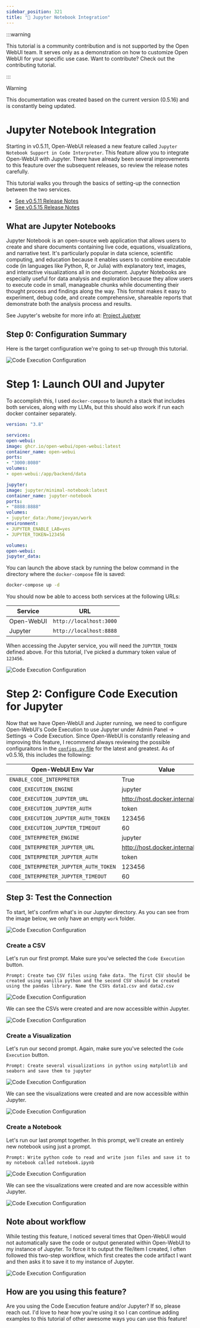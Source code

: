 ```yaml
---
sidebar_position: 321
title: "🐍 Jupyter Notebook Integration"
---
```


:::warning

This tutorial is a community contribution and is not supported by the Open WebUI team. It serves only as a demonstration on how to customize Open WebUI for your specific use case. Want to contribute? Check out the contributing tutorial.

:::

> [!WARNING]
> This documentation was created based on the current version (0.5.16) and is constantly being updated.

# Jupyter Notebook Integration

Starting in v0.5.11, Open-WebUI released a new feature called `Jupyter Notebook Support in Code Interpreter`. This feature allow you to integrate Open-WebUI with Jupyter. There have already been several improvements to this feauture over the subsequent releases, so review the release notes carefully.

This tutorial walks you through the basics of setting-up the connection between the two services.

- [See v0.5.11 Release Notes](https://github.com/open-webui/open-webui/releases/tag/v0.5.11)
- [See v0.5.15 Release Notes](https://github.com/open-webui/open-webui/releases/tag/v0.5.14)

## What are Jupyter Notebooks

Jupyter Notebook is an open-source web application that allows users to create and share documents containing live code, equations, visualizations, and narrative text. It's particularly popular in data science, scientific computing, and education because it enables users to combine executable code (in languages like Python, R, or Julia) with explanatory text, images, and interactive visualizations all in one document. Jupyter Notebooks are especially useful for data analysis and exploration because they allow users to execute code in small, manageable chunks while documenting their thought process and findings along the way. This format makes it easy to experiment, debug code, and create comprehensive, shareable reports that demonstrate both the analysis process and results.

See Jupyter's website for more info at: [Project Juptyer](https://jupyter.org/)

## Step 0: Configuration Summary

Here is the target configuration we're going to set-up through this tutorial.

![Code Execution Configuration](/images/tutorials/jupyter/jupyter-code-execution.png)

# Step 1: Launch OUI and Jupyter

To accomplish this, I used `docker-compose` to launch a stack that includes both services, along with my LLMs, but this should also work if run each docker container separately.

```yaml title="docker-compose.yml"
version: "3.8"

services:
open-webui:
image: ghcr.io/open-webui/open-webui:latest
container_name: open-webui
ports:
- "3000:8080"
volumes:
- open-webui:/app/backend/data

jupyter:
image: jupyter/minimal-notebook:latest
container_name: jupyter-notebook
ports:
- "8888:8888"
volumes:
- jupyter_data:/home/jovyan/work
environment:
- JUPYTER_ENABLE_LAB=yes
- JUPYTER_TOKEN=123456

volumes:
open-webui:
jupyter_data:
```

You can launch the above stack by running the below command in the directory where the `docker-compose` file is saved:

```bash title="Run docker-compose"
docker-compose up -d
```

You should now be able to access both services at the following URLs:

| Service | URL |
| ---------- | ----------------------- |
| Open-WebUI | `http://localhost:3000` |
| Jupyter | `http://localhost:8888` |

When accessing the Jupyter service, you will need the `JUPYTER_TOKEN` defined above. For this tutorial, I've picked a dummary token value of `123456`.

![Code Execution Configuration](/images/tutorials/jupyter/jupyter-token.png)

# Step 2: Configure Code Execution for Jupyter

Now that we have Open-WebUI and Jupter running, we need to configure Open-WebUI's Code Execution to use Jupyter under Admin Panel -> Settings -> Code Execution. Since Open-WebUI is constantly releasing and improving this feature, I recommend always reviewing the possible configuraitons in the [`configs.py` file](https://github.com/open-webui/open-webui/blob/6fedd72e3973e1d13c9daf540350cd822826bf27/backend/open_webui/routers/configs.py#L72) for the latest and greatest. As of v0.5.16, this includes the following:

| Open-WebUI Env Var | Value |
| ------------------------------------- | -------------------------------- |
| `ENABLE_CODE_INTERPRETER` | True |
| `CODE_EXECUTION_ENGINE` | jupyter |
| `CODE_EXECUTION_JUPYTER_URL` | http://host.docker.internal:8888 |
| `CODE_EXECUTION_JUPYTER_AUTH` | token |
| `CODE_EXECUTION_JUPYTER_AUTH_TOKEN` | 123456 |
| `CODE_EXECUTION_JUPYTER_TIMEOUT` | 60 |
| `CODE_INTERPRETER_ENGINE` | jupyter |
| `CODE_INTERPRETER_JUPYTER_URL` | http://host.docker.internal:8888 |
| `CODE_INTERPRETER_JUPYTER_AUTH` | token |
| `CODE_INTERPRETER_JUPYTER_AUTH_TOKEN` | 123456 |
| `CODE_INTERPRETER_JUPYTER_TIMEOUT` | 60 |

## Step 3: Test the Connection

To start, let's confirm what's in our Jupyter directory. As you can see from the image below, we only have an empty `work` folder.

![Code Execution Configuration](/images/tutorials/jupyter/jupyter-empty.png)

### Create a CSV

Let's run our first prompt. Make sure you've selected the `Code Execution` button.

```
Prompt: Create two CSV files using fake data. The first CSV should be created using vanilla python and the second CSV should be created using the pandas library. Name the CSVs data1.csv and data2.csv
```

![Code Execution Configuration](/images/tutorials/jupyter/jupyter-create-csv.png)

We can see the CSVs were created and are now accessible within Jupyter.

![Code Execution Configuration](/images/tutorials/jupyter/jupyter-view-csv.png)

### Create a Visualization

Let's run our second prompt. Again, make sure you've selected the `Code Execution` button.

```
Prompt: Create several visualizations in python using matplotlib and seaborn and save them to jupyter
```

![Code Execution Configuration](/images/tutorials/jupyter/jupyter-create-viz.png)

We can see the visualizations were created and are now accessible within Jupyter.

![Code Execution Configuration](/images/tutorials/jupyter/jupyter-view-viz.png)

### Create a Notebook

Let's run our last prompt together. In this prompt, we'll create an entirely new notebook using just a prompt.

```
Prompt: Write python code to read and write json files and save it to my notebook called notebook.ipynb
```

![Code Execution Configuration](/images/tutorials/jupyter/jupyter-create-notebook.png)

We can see the visualizations were created and are now accessible within Jupyter.

![Code Execution Configuration](/images/tutorials/jupyter/jupyter-view-notebook.png)

## Note about workflow

While testing this feature, I noticed several times that Open-WebUI would not automatically save the code or output generated within Open-WebUI to my instance of Jupyter. To force it to output the file/item I created, I often followed this two-step workflow, which first creates the code artifact I want and then asks it to save it to my instance of Jupyter.

![Code Execution Configuration](/images/tutorials/jupyter/jupyter-workflow.png)

## How are you using this feature?

Are you using the Code Execution feature and/or Jupyter? If so, please reach out. I'd love to hear how you're using it so I can continue adding examples to this tutorial of other awesome ways you can use this feature!
